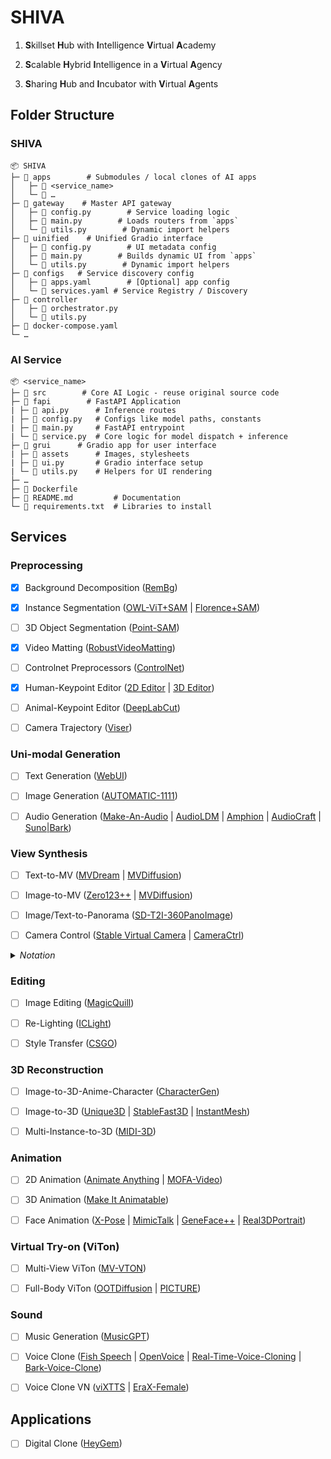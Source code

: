 # SHIVA

1. **S**killset **H**ub with **I**ntelligence **V**irtual **A**cademy

2. **S**calable **H**ybrid **I**ntelligence in a **V**irtual **A**gency

3. **S**haring **H**ub and **I**ncubator with **V**irtual **A**gents

## Folder Structure

### SHIVA

    📦 SHIVA
    ├─ 📂 apps        # Submodules / local clones of AI apps
    │   ├─ 📂 <service_name>
    │   └─ 📂 …
    ├─ 📂 gateway    # Master API gateway
    │   ├─ 📄 config.py        # Service loading logic
    │   ├─ 📄 main.py        # Loads routers from `apps`
    │   └─ 📄 utils.py        # Dynamic import helpers
    ├─ 📂 uinified    # Unified Gradio interface
    │   ├─ 📄 config.py        # UI metadata config
    │   ├─ 📄 main.py        # Builds dynamic UI from `apps`
    │   └─ 📄 utils.py        # Dynamic import helpers
    ├─ 📂 configs   # Service discovery config
    │   ├─ 📄 apps.yaml        # [Optional] app config
    │   └─ 📄 services.yaml # Service Registry / Discovery
    ├─ 📂 controller
    │   ├─ 📄 orchestrator.py
    │   └─ 📄 utils.py
    ├─ 📄 docker-compose.yaml
    └─ …

### AI Service

    📦 <service_name>
    ├─ 📂 src        # Core AI Logic - reuse original source code
    ├─ 📂 fapi        # FastAPI Application
    | ├─ 📄 api.py      # Inference routes
    | ├─ 📄 config.py   # Configs like model paths, constants
    | ├─ 📄 main.py     # FastAPI entrypoint
    | └─ 📄 service.py  # Core logic for model dispatch + inference
    ├─ 📂 grui      # Gradio app for user interface
    | ├─ 📂 assets      # Images, stylesheets
    | ├─ 📄 ui.py       # Gradio interface setup
    | └─ 📄 utils.py    # Helpers for UI rendering
    ├─ …
    ├─ 📄 Dockerfile
    ├─ 📄 README.md         # Documentation
    └─ 📄 requirements.txt  # Libraries to install

## Services

### Preprocessing

- [x] Background Decomposition ([RemBg](https://github.com/HariWu1995/Anilluminus.AI/tree/main/src/apps/rembg))

- [x] Instance Segmentation ([OWL-ViT+SAM](https://huggingface.co/spaces/SkalskiP/florence-sam) | [Florence+SAM](https://huggingface.co/spaces/SkalskiP/florence-sam))

- [ ] 3D Object Segmentation ([Point-SAM](https://github.com/zyc00/Point-SAM))

- [x] Video Matting ([RobustVideoMatting](https://github.com/PeterL1n/RobustVideoMatting))

- [ ] Controlnet Preprocessors ([ControlNet](https://github.com/Mikubill/sd-webui-controlnet))

- [x] Human-Keypoint Editor ([2D Editor](https://github.com/huchenlei/sd-webui-openpose-editor) | [3D Editor](https://github.com/ZhUyU1997/open-pose-editor/releases))

- [ ] Animal-Keypoint Editor ([DeepLabCut](https://github.com/DeepLabCut/DeepLabCut))

- [ ] Camera Trajectory ([Viser](https://github.com/Stability-AI/stable-virtual-camera/blob/main/demo_gr.py#L769))

### Uni-modal Generation

- [ ] Text Generation ([WebUI](https://github.com/oobabooga/text-generation-webui))

- [ ] Image Generation ([AUTOMATIC-1111](https://github.com/AUTOMATIC1111/stable-diffusion-webui))

- [ ] Audio Generation ([Make-An-Audio](https://github.com/Text-to-Audio/Make-An-Audio) | [AudioLDM](https://github.com/haoheliu/AudioLDM) | [Amphion](https://github.com/open-mmlab/Amphion) | [AudioCraft](https://github.com/facebookresearch/audiocraft) | [Suno|Bark](https://github.com/suno-ai/bark))

### View Synthesis

- [ ] Text-to-MV ([MVDream](https://github.com/bytedance/MVDream) | [MVDiffusion](https://github.com/Tangshitao/MVDiffusion))

- [ ] Image-to-MV ([Zero123++](https://github.com/SUDO-AI-3D/zero123plus) | [MVDiffusion](https://github.com/Tangshitao/MVDiffusion))

- [ ] Image/Text-to-Panorama ([SD-T2I-360PanoImage](https://github.com/ArcherFMY/SD-T2I-360PanoImage))

- [ ] Camera Control ([Stable Virtual Camera](https://github.com/Stability-AI/stable-virtual-camera) | [CameraCtrl](https://github.com/hehao13/CameraCtrl))

<details>
    <summary><i>Notation</i></summary>

- <b>MV</b>: Multi-view

</details>

### Editing

- [ ] Image Editing ([MagicQuill](https://github.com/ant-research/MagicQuill))

- [ ] Re-Lighting ([ICLight](https://github.com/lllyasviel/IC-Light))

- [ ] Style Transfer ([CSGO](https://github.com/instantX-research/CSGO))

### 3D Reconstruction

- [ ] Image-to-3D-Anime-Character ([CharacterGen](https://github.com/zjp-shadow/CharacterGen))

- [ ] Image-to-3D ([Unique3D](https://github.com/AiuniAI/Unique3D) | [StableFast3D](https://github.com/Stability-AI/stable-fast-3d) | [InstantMesh](https://github.com/TencentARC/InstantMesh))

- [ ] Multi-Instance-to-3D ([MIDI-3D](https://github.com/VAST-AI-Research/MIDI-3D))

### Animation

- [ ] 2D Animation ([Animate Anything](https://github.com/alibaba/animate-anything) | [MOFA-Video](https://github.com/MyNiuuu/MOFA-Video))

- [ ] 3D Animation ([Make It Animatable](https://github.com/jasongzy/Make-It-Animatable))

- [ ] Face Animation ([X-Pose](https://github.com/IDEA-Research/X-Pose) | [MimicTalk](https://github.com/yerfor/MimicTalk/) | [GeneFace++](https://github.com/yerfor/GeneFacePlusPlus/) | [Real3DPortrait](https://github.com/yerfor/Real3DPortrait))

### Virtual Try-on (ViTon)

- [ ] Multi-View ViTon ([MV-VTON](https://github.com/hywang2002/MV-VTON))

- [ ] Full-Body ViTon ([OOTDiffusion](https://huggingface.co/spaces/levihsu/OOTDiffusion) | [PICTURE](https://github.com/GAP-LAB-CUHK-SZ/PICTURE))

### Sound

- [ ] Music Generation ([MusicGPT](https://github.com/gabotechs/MusicGPT))

- [ ] Voice Clone ([Fish Speech](https://github.com/fishaudio/fish-speech) | [OpenVoice](https://github.com/myshell-ai/OpenVoice) | [Real-Time-Voice-Cloning](https://github.com/CorentinJ/Real-Time-Voice-Cloning) | [Bark-Voice-Clone](https://github.com/serp-ai/bark-with-voice-clone))

- [ ] Voice Clone VN ([viXTTS](https://github.com/thinhlpg/vixtts-demo) | [EraX-Female](https://huggingface.co/erax-ai/EraX-Smile-Female-F5-V1.0))


## Applications

- [ ] Digital Clone ([HeyGem](https://github.com/GuijiAI/HeyGem.ai))


